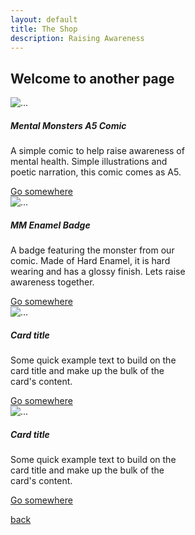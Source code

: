 ```yaml
---
layout: default
title: The Shop
description: Raising Awareness
---
```


## Welcome to another page

<div class="card" style="width: 18rem;">
  <img src="..." class="card-img-top" alt="...">
  <div class="card-body">
    <h5 class="card-title">Mental Monsters A5 Comic</h5>
    <p class="card-text">A simple comic to help raise awareness of mental health. Simple illustrations and poetic narration, this comic comes as A5.</p>
    <a href="#" class="btn btn-primary">Go somewhere</a>
  </div>
</div>

<div class="card" style="width: 18rem;">
  <img src="..." class="card-img-top" alt="...">
  <div class="card-body">
    <h5 class="card-title">MM Enamel Badge</h5>
    <p class="card-text">A badge featuring the monster from our comic. Made of Hard Enamel, it is hard wearing and has a glossy finish. Lets raise awareness together.</p>
    <a href="#" class="btn btn-primary">Go somewhere</a>
  </div>
</div>

<div class="card" style="width: 18rem;">
  <img src="..." class="card-img-top" alt="...">
  <div class="card-body">
    <h5 class="card-title">Card title</h5>
    <p class="card-text">Some quick example text to build on the card title and make up the bulk of the card's content.</p>
    <a href="#" class="btn btn-primary">Go somewhere</a>
  </div>
</div>

<div class="card" style="width: 18rem;">
  <img src="..." class="card-img-top" alt="...">
  <div class="card-body">
    <h5 class="card-title">Card title</h5>
    <p class="card-text">Some quick example text to build on the card title and make up the bulk of the card's content.</p>
    <a href="#" class="btn btn-primary">Go somewhere</a>
  </div>
</div>

[back](./)

